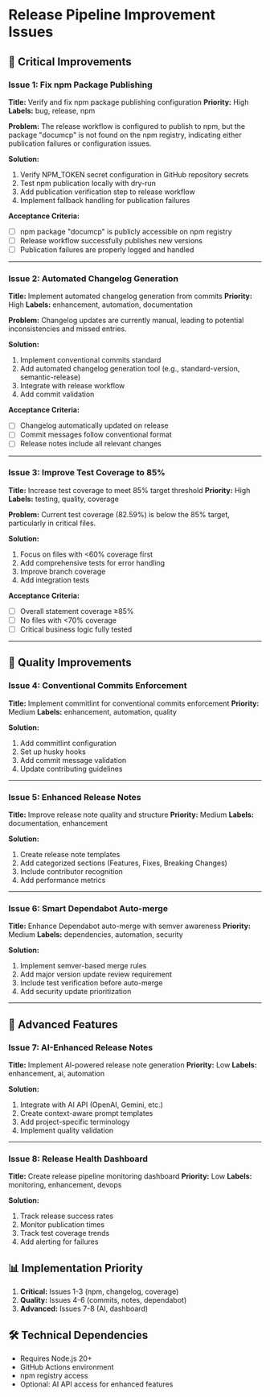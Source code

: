 # Release Pipeline Improvement Issues

## 🚀 Critical Improvements

### Issue 1: Fix npm Package Publishing

**Title:** Verify and fix npm package publishing configuration
**Priority:** High
**Labels:** bug, release, npm

**Problem:**
The release workflow is configured to publish to npm, but the package "documcp" is not found on the npm registry, indicating either publication failures or configuration issues.

**Solution:**

1. Verify NPM_TOKEN secret configuration in GitHub repository secrets
2. Test npm publication locally with dry-run
3. Add publication verification step to release workflow
4. Implement fallback handling for publication failures

**Acceptance Criteria:**

- [ ] npm package "documcp" is publicly accessible on npm registry
- [ ] Release workflow successfully publishes new versions
- [ ] Publication failures are properly logged and handled

---

### Issue 2: Automated Changelog Generation

**Title:** Implement automated changelog generation from commits
**Priority:** High
**Labels:** enhancement, automation, documentation

**Problem:**
Changelog updates are currently manual, leading to potential inconsistencies and missed entries.

**Solution:**

1. Implement conventional commits standard
2. Add automated changelog generation tool (e.g., standard-version, semantic-release)
3. Integrate with release workflow
4. Add commit validation

**Acceptance Criteria:**

- [ ] Changelog automatically updated on release
- [ ] Commit messages follow conventional format
- [ ] Release notes include all relevant changes

---

### Issue 3: Improve Test Coverage to 85%

**Title:** Increase test coverage to meet 85% target threshold
**Priority:** High
**Labels:** testing, quality, coverage

**Problem:**
Current test coverage (82.59%) is below the 85% target, particularly in critical files.

**Solution:**

1. Focus on files with <60% coverage first
2. Add comprehensive tests for error handling
3. Improve branch coverage
4. Add integration tests

**Acceptance Criteria:**

- [ ] Overall statement coverage ≥85%
- [ ] No files with <70% coverage
- [ ] Critical business logic fully tested

---

## 🎯 Quality Improvements

### Issue 4: Conventional Commits Enforcement

**Title:** Implement commitlint for conventional commits enforcement
**Priority:** Medium
**Labels:** enhancement, automation, quality

**Solution:**

1. Add commitlint configuration
2. Set up husky hooks
3. Add commit message validation
4. Update contributing guidelines

---

### Issue 5: Enhanced Release Notes

**Title:** Improve release note quality and structure
**Priority:** Medium
**Labels:** documentation, enhancement

**Solution:**

1. Create release note templates
2. Add categorized sections (Features, Fixes, Breaking Changes)
3. Include contributor recognition
4. Add performance metrics

---

### Issue 6: Smart Dependabot Auto-merge

**Title:** Enhance Dependabot auto-merge with semver awareness
**Priority:** Medium
**Labels:** dependencies, automation, security

**Solution:**

1. Implement semver-based merge rules
2. Add major version update review requirement
3. Include test verification before auto-merge
4. Add security update prioritization

---

## 🔮 Advanced Features

### Issue 7: AI-Enhanced Release Notes

**Title:** Implement AI-powered release note generation
**Priority:** Low
**Labels:** enhancement, ai, automation

**Solution:**

1. Integrate with AI API (OpenAI, Gemini, etc.)
2. Create context-aware prompt templates
3. Add project-specific terminology
4. Implement quality validation

---

### Issue 8: Release Health Dashboard

**Title:** Create release pipeline monitoring dashboard
**Priority:** Low
**Labels:** monitoring, enhancement, devops

**Solution:**

1. Track release success rates
2. Monitor publication times
3. Track test coverage trends
4. Add alerting for failures

## 📊 Implementation Priority

1. **Critical:** Issues 1-3 (npm, changelog, coverage)
2. **Quality:** Issues 4-6 (commits, notes, dependabot)
3. **Advanced:** Issues 7-8 (AI, dashboard)

## 🛠️ Technical Dependencies

- Requires Node.js 20+
- GitHub Actions environment
- npm registry access
- Optional: AI API access for enhanced features
